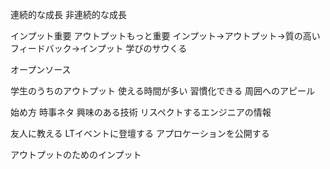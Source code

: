 連続的な成長
非連続的な成長

インプット重要
アウトプットもっと重要
インプット→アウトプット→質の高いフィードバック→インプット
学びのサウくる

オープンソース

学生のうちのアウトプット
使える時間が多い
習慣化できる
周囲へのアピール

始め方
時事ネタ
興味のある技術
リスペクトするエンジニアの情報

友人に教える
LTイベントに登壇する
アプロケーションを公開する

アウトプットのためのインプット

